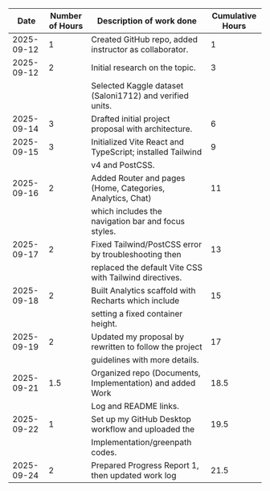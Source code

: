 | Date        | Number of Hours | Description of work done                                   | Cumulative Hours |
|-------------|-----------------|------------------------------------------------------------|------------------|
| 2025-09-12  |    1            | Created GitHub repo, added instructor as collaborator.     |    1             |
| 2025-09-12  |    2            | Initial research on the topic.                             |    3             |
|             |                 | Selected Kaggle dataset (Saloni1712) and verified units.   |                  |
| 2025-09-14  |    3            | Drafted initial project proposal with architecture.        |    6             |
| 2025-09-15  |    3            | Initialized Vite React and TypeScript; installed Tailwind  |    9             |
|             |                 | v4 and PostCSS.                                            |                  |
| 2025-09-16  |    2            | Added Router and pages (Home, Categories, Analytics, Chat) |    11            |
|             |                 | which includes the navigation bar and focus styles.        |                  |
| 2025-09-17  |    2            | Fixed Tailwind/PostCSS error by troubleshooting then       |    13            |
|             |                 | replaced the default Vite CSS with Tailwind directives.    |                  |
| 2025-09-18  |    2            | Built Analytics scaffold with Recharts which include       |    15            |
|             |                 | setting a fixed container height.                          |                  |
| 2025-09-19  |    2            | Updated my proposal by rewritten to follow the project     |    17            |
|             |                 | guidelines with more details.                              |                  |
| 2025-09-21  |   1.5           | Organized repo (Documents, Implementation) and added Work  |    18.5          |
|             |                 | Log and README links.                                      |                  |
| 2025-09-22  |   1             | Set up my GitHub Desktop workflow and uploaded the         |    19.5          |
|             |                 | Implementation/greenpath codes.                            |                  |
| 2025-09-24  |   2             | Prepared Progress Report 1, then updated work log          |    21.5          |
